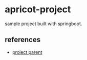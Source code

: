 # apricot-project

sample project built with springboot.

## references

- [project parent](https://github.com/azusachino/iris-project)
